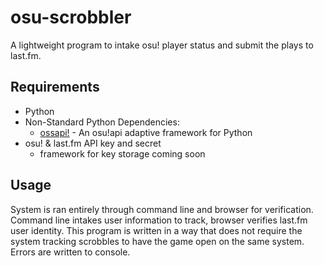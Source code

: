 # osu-scrobbler

A lightweight program to intake osu! player status and submit the plays to last.fm.

## Requirements

- Python
- Non-Standard Python Dependencies:
  - [ossapi!](https://github.com/tybug/ossapi) - An osu!api adaptive framework for Python
- osu! & last.fm API key and secret
  - framework for key storage coming soon

## Usage

System is ran entirely through command line and browser for verification. Command line intakes user information to track, browser verifies last.fm user identity. This program is written in a way that does not require the system tracking scrobbles to have the game open on the same system. Errors are written to console.
